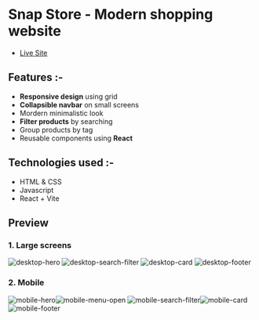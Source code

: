 # Snap Store - Modern shopping website

- [Live Site](https://deft-paletas-ac7a12.netlify.app/)

## Features :-
- **Responsive design** using grid
- **Collapsible navbar** on small screens
- Mordern minimalistic look
- **Filter products** by searching
- Group products by tag
- Reusable components using **React**

## Technologies used :-
- HTML & CSS
- Javascript
- React + Vite

## Preview

### 1. Large screens
![desktop-hero](https://github.com/Om-Raj/uncut-gems/assets/34886077/689d46fb-58b4-4442-abd4-e5cb50c48a82)
![desktop-search-filter](https://github.com/Om-Raj/uncut-gems/assets/34886077/388c345e-21ff-4fa5-bbe2-7f0ce4fa9e52)
![desktop-card](https://github.com/Om-Raj/uncut-gems/assets/34886077/a39a9ca0-3a6e-48c9-9ea4-60e884c0fd95)
![desktop-footer](https://github.com/Om-Raj/uncut-gems/assets/34886077/21d9cb43-2a17-46b3-aed2-62492efdff1f)

### 2. Mobile
![mobile-hero](https://github.com/Om-Raj/uncut-gems/assets/34886077/8c4332d0-2c7e-4e92-abf0-d62bed25a688)![mobile-menu-open](https://github.com/Om-Raj/uncut-gems/assets/34886077/175c6d0f-952c-4fde-8caa-981b61d9512d)
![mobile-search-filter](https://github.com/Om-Raj/uncut-gems/assets/34886077/c99dc8e3-4d9c-4f3f-8108-e2ee49a46908)![mobile-card](https://github.com/Om-Raj/uncut-gems/assets/34886077/8f1f232b-7517-411c-ac87-94cca17b6fe8)
![mobile-footer](https://github.com/Om-Raj/uncut-gems/assets/34886077/57012a43-72eb-43af-b741-984ee5cae008)

